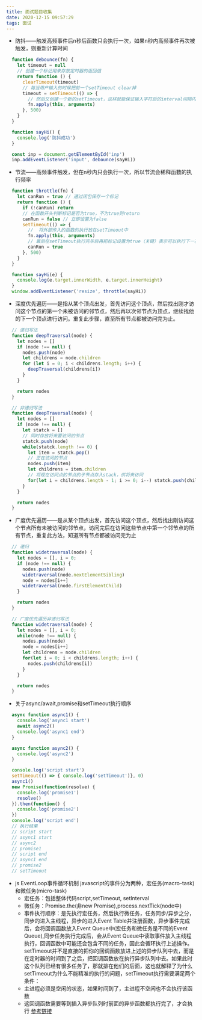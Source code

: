 ```yaml
---
title: 面试题目收集
date: 2020-12-15 09:57:29
tags: 面试
---
```

- 防抖——触发高频事件后n秒后函数只会执行一次，如果n秒内高频事件再次被触发，则重新计算时间
```javascript
  function debounce(fn) {
    let timeout = null
    // 创建一个标记用来存放定时器的返回值
    return function () {
      clearTimeout(timeout)
      // 每当用户输入的时候把前一个setTimeout clear掉
      timeout = setTimeout(() => {
        // 然后又创建一个新的setTimeout，这样就能保证输入字符后的interval间隔内如果还有字符输入的话，就不会执行fn函数
        fn.apply(this, arguments)
      }, 500)
    }
  }

  function sayHi() {
    console.log('防抖成功')
  }

  const inp = document.getElementById('inp')
  inp.addEventListener('input', debounce(sayHi))
```
- 节流——高频事件触发，但在n秒内只会执行一次，所以节流会稀释函数的执行频率
```javascript
  function throttle(fn) {
    let canRun = true // 通过闭包保存一个标记
    return function () {
      if (!canRun) return
      // 在函数开头判断标记是否为true，不为true则return
      canRun = false // 立即设置为false
      setTimeout(() => {
        //  将外部传入的函数的执行放在setTimeout中
        fn.apply(this, arguments)
        // 最后在setTimeout执行完毕后再把标记设置为true（关键）表示可以执行下一次循环了。当定时器没有执行的时候标记永远是false，在开头就被return掉
        canRun = true
      }, 500)
    }
  }

  function sayHi(e) {
    console.log(e.target.innerWidth, e.target.innerHeight)
  }
  window.addEventListener('resize', throttle(sayHi))
```
- 深度优先遍历——是指从某个顶点出发，首先访问这个顶点，然后找出刚才访问这个节点的第一个未被访问的邻节点，然后再以次邻节点为顶点，继续找他的下一个顶点进行访问。重复此步骤，直至所有节点都被访问完为止。
```javascript
  // 递归写法
  function deepTraversal(node) {
    let nodes = []
    if (node !== null) {
      nodes.push(node)
      let childrens = node.children
      for (let i = 0; i < childrens.length; i++) {
        deepTraversal(childrens[i])
      }
    }

    return nodes
  }

  // 非递归写法
  function deepTraversal(node) {
    let nodes = []
    if (node !== null) {
      let statck = []
      // 同时存放将来要访问的节点
      statck.push(node)
      while(statck.length !== 0) {
        let item = statck.pop()
        // 正在访问的节点
        nodes.push(item)
        let childrens = item.children
        // 将现在访问点的节点的子节点存入stack，供将来访问
        for(let i = childrens.length - 1; i >= 0; i--) statck.push(childrens[i])
      }
    }

    return nodes
  }
```
- 广度优先遍历——是从某个顶点出发，首先访问这个顶点，然后找出刚访问这个节点所有未被访问的邻节点，访问完后在访问这些节点中第一个邻节点的所有节点，重复此方法，知道所有节点都被访问完为止
```javascript
  // 递归
  function widetraversal(node) {
    let nodes = [], i = 0;
    if (node !== null) {
      nodes.push(node)
      widetraversal(node.nextElementSibling)
      node = nodes[i++]
      widetraversal(node.firstElementChild)
    }

    return nodes
  }

  // 广度优先遍历非递归写法
  function widetraversal(node) {
    let nodes = [], i = 0;
    while(node !== null) {
      nodes.push(node)
      node = nodes[i++]
      let childrens = node.children
      for(let i = 0; i < childrens.length; i++) {
        nodes.push(childrens[i])
      }
    }

    return nodes
  }
```
- 关于async/await,promise和setTimeout执行顺序
```javascript
  async function async1() {
    console.log('async1 start')
    await async2()
    console.log('async1 end')
  }

  async function async2() {
    console.log('async2')
  }

  console.log('script start')
  setTimeout(() => { console.log('setTimeout')}, 0)
  async1()
  new Promise(function(resolve) {
    console.log('promise1')
    resolve()
  }).then(function() {
    console.log('promise2')
  })
  console.log('script end')
  // 执行结果
  // script start
  // async1 start
  // async2
  // promise1
  // script end
  // async1 end
  // promise2
  // setTimeout
```
- js EventLoop事件循环机制
javascript的事件分为两种，宏任务(macro-task)和微任务(micro-task)
  - 宏任务：包括整体代码script,setTimeout, setInterval
  - 微任务：Promise.the(非new Promise),process.nextTick(node中)
  - 事件执行顺序：是先执行宏任务，然后执行微任务，任务同步/异步之分，同步的进入主线程，异步的进入Event Table并注册函数，异步事件完成后，会将回调函数放入Event Queue中(宏任务和微任务是不同的Event Queue),同步任务执行完成后，会从Event Queue中读取事件放入主线程执行，回调函数中可能还会包含不同的任务，因此会循环执行上述操作。
setTimeout并不是直接的把你的回调函数放进上述的异步队列中去，而是在定时器的时间到了之后，把回调函数放在执行异步队列中去。如果此时这个队列已经有很多任务了，那就排在他们的后面，这也就解释了为什么setTimeout为什么不能精准的执行的问题，setTimeout执行需要满足两个条件：
   - 主进程必须是空闲的状态，如果时间到了，主进程不空闲也不会执行该函数
   - 这回调函数需要等到插入异步队列时前面的异步函数都执行完了，才会执行
[参考链接](https://blog.csdn.net/yun_hou/article/details/88697954)

